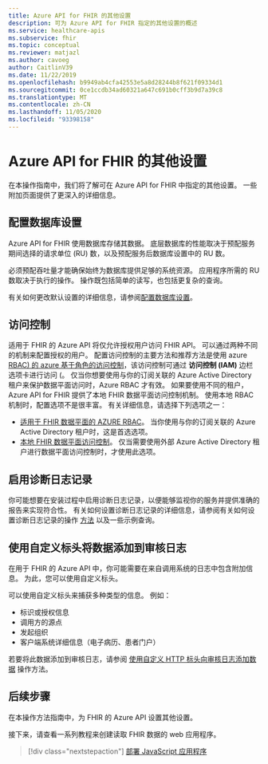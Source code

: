 ```yaml
---
title: Azure API for FHIR 的其他设置
description: 可为 Azure API for FHIR 指定的其他设置的概述
ms.service: healthcare-apis
ms.subservice: fhir
ms.topic: conceptual
ms.reviewer: matjazl
ms.author: cavoeg
author: CaitlinV39
ms.date: 11/22/2019
ms.openlocfilehash: b9949ab4cfa42553e5a8d28244b8f621f09334d1
ms.sourcegitcommit: 0ce1ccdb34ad60321a647c691b0cff3b9d7a39c8
ms.translationtype: MT
ms.contentlocale: zh-CN
ms.lasthandoff: 11/05/2020
ms.locfileid: "93398158"
---
```

# <a name="additional-settings-for-azure-api-for-fhir"></a>Azure API for FHIR 的其他设置

在本操作指南中，我们将了解可在 Azure API for FHIR 中指定的其他设置。 一些附加页面提供了更深入的详细信息。

## <a name="configure-database-settings"></a>配置数据库设置

Azure API for FHIR 使用数据库存储其数据。 底层数据库的性能取决于预配服务期间选择的请求单位 (RU) 数，以及预配服务后数据库设置中的 RU 数。

必须预配吞吐量才能确保始终为数据库提供足够的系统资源。 应用程序所需的 RU 数取决于执行的操作。 操作既包括简单的读写，也包括更复杂的查询。

有关如何更改默认设置的详细信息，请参阅[配置数据库设置](configure-database.md)。

## <a name="access-control"></a>访问控制

适用于 FHIR 的 Azure API 将仅允许授权用户访问 FHIR API。 可以通过两种不同的机制来配置授权的用户。 配置访问控制的主要方法和推荐方法是使用 azure [RBAC) 的 azure 基于角色的访问控制](../role-based-access-control/index.yml)，该访问控制可通过 **访问控制 (IAM)** 边栏选项卡进行访问 (。 仅当你想要使用与你的订阅关联的 Azure Active Directory 租户来保护数据平面访问时，Azure RBAC 才有效。 如果要使用不同的租户，Azure API for FHIR 提供了本地 FHIR 数据平面访问控制机制。 使用本地 RBAC 机制时，配置选项不是很丰富。 有关详细信息，请选择下列选项之一：

* [适用于 FHIR 数据平面的 AZURE RBAC](configure-azure-rbac.md)。 当你使用与你的订阅关联的 Azure Active Directory 租户时，这是首选选项。
* [本地 FHIR 数据平面访问控制](configure-local-rbac.md)。 仅当需要使用外部 Azure Active Directory 租户进行数据平面访问控制时，才使用此选项。 

## <a name="enable-diagnostic-logging"></a>启用诊断日志记录
你可能想要在安装过程中启用诊断日志记录，以便能够监视你的服务并提供准确的报告来实现符合性。 有关如何设置诊断日志记录的详细信息，请参阅有关如何设置诊断日志记录的操作 [方法](enable-diagnostic-logging.md) 以及一些示例查询。 

## <a name="use-custom-headers-to-add-data-to-audit-logs"></a>使用自定义标头将数据添加到审核日志
在用于 FHIR 的 Azure API 中，你可能需要在来自调用系统的日志中包含附加信息。 为此，您可以使用自定义标头。

可以使用自定义标头来捕获多种类型的信息。 例如：

* 标识或授权信息
* 调用方的源点
* 发起组织
* 客户端系统详细信息（电子病历、患者门户）

若要将此数据添加到审核日志，请参阅 [使用自定义 HTTP 标头向审核日志添加数据](use-custom-headers.md) 操作方法。

## <a name="next-steps"></a>后续步骤

在本操作方法指南中，为 FHIR 的 Azure API 设置其他设置。

接下来，请查看一系列教程来创建读取 FHIR 数据的 web 应用程序。

>[!div class="nextstepaction"]
>[部署 JavaScript 应用程序](tutorial-web-app-fhir-server.md)